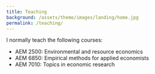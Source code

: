 ```yaml
---
title: Teaching
background: /assets/theme/images/landing/home.jpg
permalink: /teaching/
---
```


I normally teach the following courses:

- AEM 2500: Environmental and resource economics
- AEM 6850: Empirical methods for applied economists
- AEM 7010: Topics in economic research 

